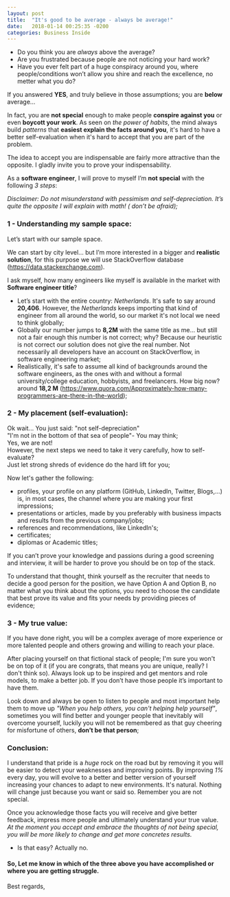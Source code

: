 ```yaml
---
layout: post
title:  "It's good to be average - always be average!"
date:   2018-01-14 00:25:35 -0200
categories: Business Inside
---
```


 - Do you think you are *always* above the average?
 - Are you frustrated because people are not noticing your hard work?
 - Have you ever felt part of a huge conspiracy around you, where people/conditions won’t allow you shire and reach the excellence, no metter what you do?
 
If you answered **YES**, and truly believe in those assumptions; you are **below** average... 

   In fact, you are **not special** enough to make people **conspire against you** or even **boycott your work**.  As seen on *the power of habits*, the mind always build *patterns* that **easiest explain the facts around you**, it's hard to have a better self-evaluation when it's hard to accept that you are part of the problem.
   
   The idea to accept you are indispensable are fairly more attractive than the opposite. I gladly invite you to prove your indispensability.
   
   As a **software engineer**, I will prove to myself I’m **not special** with the following *3 steps*:<br/> 

*Disclaimer: Do not misunderstand with pessimism and self-depreciation. It’s quite the opposite I will explain with math! ( don’t be afraid);*

### 1 - Understanding my sample space:

Let’s start with our sample space. 

  We can start by city level... but I’m more interested in a bigger and **realistic solution**, for this purpose we will use StackOverflow database (https://data.stackexchange.com). 
  
  I ask myself, how many engineers like myself is available in the market with **Software engineer title**?
  
   - Let’s start with the entire country: *Netherlands*.  It's safe to say around **20,406**. However, the *Netherlands* keeps importing that kind of engineer from all around the world, so our market it's not local we need to think globally;<br/>
   - Globally our number jumps to **8,2M** with the same title as me... but still not a fair enough this number is not correct; why? Because our heuristic is not correct our solution does not give the real number. Not necessarily all developers have an account on StackOverflow, in software engineering market;<br/>
   - Realistically, it's safe to assume all kind of backgrounds around the software engineers, as the ones with and without a formal university/college education, hobbyists, and freelancers. How big now? around **18,2 M** (https://www.quora.com/Approximately-how-many-programmers-are-there-in-the-world);<br/>
  
### 2 - My placement (self-evaluation):

   Ok wait... You just said: "not self-depreciation" <br/>
                             "I'm not in the bottom of that sea of people"- You may think; <br/>
   Yes, we are not!<br/>
   However, the next steps we need to take it very carefully, how to self-evaluate?<br>
   Just let strong shreds of evidence do the hard lift for you;<br/>
   
Now let's gather the following:

   - profiles, your profile on any platform (GitHub, LinkedIn, Twitter, Blogs,...) is, in most cases, the channel where you are making your first impressions;<br/>
   - presentations or articles, made by you preferably with business impacts and results from the previous company/jobs;<br/>
   - references and recommendations, like LinkedIn's; <br/>
   - certificates;<br/>
   - diplomas or Academic titles;<br/>
  
  If you can’t prove your knowledge and passions during a good screening and interview, it will be harder to prove you should be on top of the stack. <br/>
  
  To understand that thought, think yourself as the recruiter that needs to decide a good person for the position, we have Option A and Option B, no matter what you think about the options, you need to choose the candidate that best prove its value and fits your needs by providing pieces of evidence;

### 3 - My true value:

If you have done right, you will be a complex average of more experience or more talented people and others growing and willing to reach your place.

After placing yourself on that fictional stack of people; I'm sure you won't be on top of it (if you are congrats, that means you are unique, really? I don't think so). Always look up to be inspired and get mentors and role models, to make a better job. If you don’t have those people it’s important to have them. 

  Look down and always be open to listen to people and most important help them to move up *"When you help others, you can't helping help yourself"*, sometimes you will find better and younger people that inevitably will overcome yourself, luckily you will not be remembered as that guy cheering for misfortune of others, **don’t be that person**;

### Conclusion:

   I understand that pride is a *huge* rock on the road but by removing it you will be easier to detect your weaknesses and improving points. By improving *1%* every day, you will evolve to a better and better version of yourself increasing your chances to adapt to new environments. It's natural. Nothing will change just because you want or said so. Remember you are not special. 

   Once you acknowledge those facts you will receive and give better feedback, impress more people and ultimately understand your true value. *At the moment you accept and embrace the thoughts of not being special, you will be more likely to change and get more concretes results.*
  
- Is that easy? Actually no. 

#### So, Let me know in which of the three above you have accomplished or where you are getting struggle.

Best regards,
